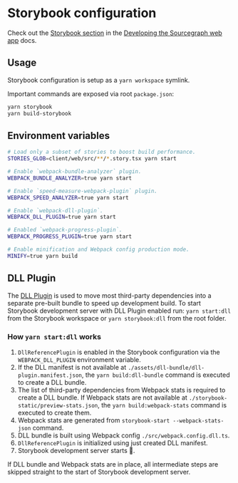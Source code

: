 # Storybook configuration

Check out the [Storybook section](https://docs.sourcegraph.com/dev/background-information/web/web_app#storybook) in the [Developing the Sourcegraph web app](https://docs.sourcegraph.com/dev/background-information/web/web_app) docs.

## Usage

Storybook configuration is setup as a `yarn workspace` symlink.

Important commands are exposed via root `package.json`:

```sh
yarn storybook
yarn build-storybook
```

## Environment variables

```sh
# Load only a subset of stories to boost build performance.
STORIES_GLOB=client/web/src/**/*.story.tsx yarn start

# Enable `webpack-bundle-analyzer` plugin.
WEBPACK_BUNDLE_ANALYZER=true yarn start

# Enable `speed-measure-webpack-plugin` plugin.
WEBPACK_SPEED_ANALYZER=true yarn start

# Enable `webpack-dll-plugin`.
WEBPACK_DLL_PLUGIN=true yarn start

# Enabled `webpack-progress-plugin`.
WEBPACK_PROGRESS_PLUGIN=true yarn start

# Enable minification and Webpack config production mode.
MINIFY=true yarn build
```

## DLL Plugin

The [DLL Plugin](https://webpack.js.org/plugins/dll-plugin/) is used to move most third-party dependencies into a separate pre-built bundle to speed up development build. To start Storybook development server with DLL Plugin enabled run: `yarn start:dll` from the Storybook workspace or `yarn storybook:dll` from the root folder.

### How `yarn start:dll` works

1. `DllReferencePlugin` is enabled in the Storybook configuration via the `WEBPACK_DLL_PLUGIN` environment variable.
2. If the DLL manifest is not available at `./assets/dll-bundle/dll-plugin.manifest.json`, the `yarn build:dll-bundle` command is executed to create a DLL bundle.
3. The list of third-party dependencies from Webpack stats is required to create a DLL bundle. If Webpack stats are not available at `./storybook-static/preview-stats.json`, the `yarn build:webpack-stats` command is executed to create them.
4. Webpack stats are generated from `storybook-start --webpack-stats-json` command.
5. DLL bundle is built using Webpack config `./src/webpack.config.dll.ts`.
6. `DllReferencePlugin` is initialized using just created DLL manifest.
7. Storybook development server starts 🎉.

If DLL bundle and Webpack stats are in place, all intermediate steps are skipped straight to the start of Storybook development server.
